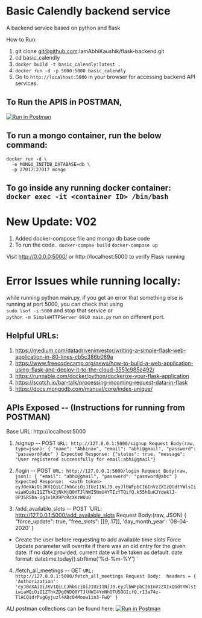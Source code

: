# Basic Calendly backend service 
A backend service based on python and flask

How to Run:

1. git clone git@github.com:IamAbhiKaushik/flask-backend.git
2. cd basic_calendly
3. `docker build -t basic_calendly:latest .`
4. `docker run -d -p 5000:5000 basic_calendly`
5. Go to `http://localhost:5000` in your browser for accessing backend API services.

## To Run the APIS in POSTMAN,
[![Run in Postman](https://run.pstmn.io/button.svg)](https://app.getpostman.com/run-collection/a36c05549f50fcd64aec)

## To run a mongo container, run the below command:
```
docker run -d \
  -e MONGO_INITDB_DATABASE=db \
  -p 27017:27017 mongo
```

## To go inside any running docker container: `docker exec -it <container ID> /bin/bash`


# New Update: V02
1. Added docker-compose file and mongo db base code
2. To run the code.. 
`docker-compse build`
`docker-compose up` 

Visit http://0.0.0.0:5000/ or http://localhost:5000 to verify Flask running


#	Error Issues while running locally:
while running python main.py, if you get an error that something else is running at port 5000, 
you can check that using <br>
`sudo lsof -i:5000`
and stop that service or <br>
`python -m SimpleHTTPServer 8910 main.py` run on different port. 


## Helpful URLs: 
1. https://medium.com/datadriveninvestor/writing-a-simple-flask-web-application-in-80-lines-cb5c386b089a
2. https://www.freecodecamp.org/news/how-to-build-a-web-application-using-flask-and-deploy-it-to-the-cloud-3551c985e492/
3. https://runnable.com/docker/python/dockerize-your-flask-application
4. https://scotch.io/bar-talk/processing-incoming-request-data-in-flask
5. https://docs.mongodb.com/manual/core/index-unique/


## APIs Exposed -- (Instructions for running from POSTMAN)
Base URL: http://localhost:5000

1. /signup -- POST
`URL: http://127.0.0.1:5000/signup
Request Body(raw, type=json):
{
    "name": "Abhinav",
    "email": "abhi@gmail",
    "password": "password@abc"
}
Expected Response:
{"status": true, "message": "User registered successfully for email:abhi@gmail"}
`

2. /login -- POST
`URL: http://127.0.0.1:5000/login
Request Body(raw, json):
{
    "email": "abhi@gmail",
    "password": "password@abc"
}
Expected Response:  <auth token>
eyJ0eXAiOiJKV1QiLCJhbGciOiJIUzI1NiJ9.eyJlbWFpbCI6InVzZXIzQGdtYWlsIiwiaWQiOiI1ZThkZjNkMjQ0YTJlNWI5NmU4YTIzYTQifQ.k55h8uKJYdeklJ-8P35R5ba-Ug3v1KX9PcRcXKzWUu0
`

3. /add_available_slots -- POST
`URL: http://127.0.0.1:5000/add_available_slots
Request Body:(raw, JSON)
{
    "force_update": true,
    "free_slots": [[9, 17]],
    'day_month_year': '08-04-2020' 
}
* Create the user before requesting to add available time slots
Force Update parameter will overrite if there was an old entry for the given date. 
If no date provided, current date will be taken as default. date format: datetime.today().strftime('%d-%m-%Y')
`

4. /fetch_all_meetings -- GET
`URL: http://127.0.0.1:5000/fetch_all_meetings
Request Body: 
headers = {
  'Authorization': 'eyJ0eXAiOiJKV1QiLCJhbGciOiJIUzI1NiJ9.eyJlbWFpbCI6InVzZXIxQGdtYWlsIiwiaWQiOiI1ZThkZDg0NDQ0YTJlNWI4YmNhOTU5OGIifQ.rI3a74z-TlACQ1drPvgGyjuzl4ABc04Moow1in3-FwQ'
}
`

ALl postman collections can be found here: 
[![Run in Postman](https://run.pstmn.io/button.svg)](https://app.getpostman.com/run-collection/a36c05549f50fcd64aec)
